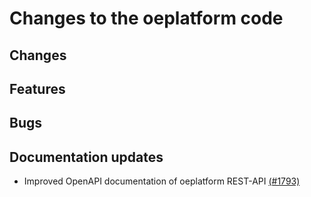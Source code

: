 # Changes to the oeplatform code

## Changes

## Features

## Bugs

## Documentation updates
- Improved OpenAPI documentation of oeplatform REST-API [(#1793)](https://github.com/OpenEnergyPlatform/oeplatform/pull/1793)